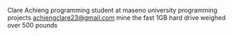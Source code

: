 Clare Achieng 
programming
student at maseno university
programming projects
achiengclare23@gmail.com
mine
the fast 1GB hard drive weighed over 500 pounds

<!---
Clare-254/Clare-254 is a ✨ special ✨ repository because its `README.md` (this file) appears on your GitHub profile.
You can click the Preview link to take a look at your changes.
--->
